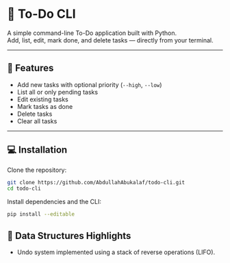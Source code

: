 # 📝 To-Do CLI

A simple command-line To-Do application built with Python.  
Add, list, edit, mark done, and delete tasks — directly from your terminal.

---

## 🚀 Features
- Add new tasks with optional priority (`--high`, `--low`)
- List all or only pending tasks
- Edit existing tasks
- Mark tasks as done
- Delete tasks
- Clear all tasks

---

## 💻 Installation

Clone the repository:
```bash
git clone https://github.com/AbdullahAbukalaf/todo-cli.git
cd todo-cli
```

Install dependencies and the CLI:
```bash
pip install --editable
```

## 🧠 Data Structures Highlights
- Undo system implemented using a stack of reverse operations (LIFO).


